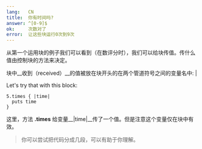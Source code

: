 ```yaml
---
lang:   CN
title:  你有时间吗?
answer: ^[0-9]$
ok:     次数对了
error:  让这些块运行0次到9次
---
```


从第一个运用块的例子我们可以看到（在数评分时），我们可以给块传值。传什么值由控制块的方法来决定。

块中__收到（received）__的值被放在块开头的在两个管道符号之间的变量名中: |

Let's try that with this block:

    5.times { |time|
      puts time
    }

这里，方法 __.times__ 给变量__|time|__传了一个值。但是注意这个变量仅在块中有效。

> 你可以尝试把代码分成几段，可以有助于你理解。

